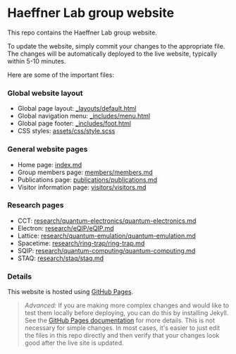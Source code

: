 # Haeffner Lab group website
This repo contains the Haeffner Lab group website.

To update the website, simply commit your changes to the appropriate file.
The changes will be automatically deployed to the live website, typically within 5-10 minutes.

Here are some of the important files:

### Global website layout
- Global page layout: [_layouts/default.html](_layouts/default.html)
- Global navigation menu: [_includes/menu.html](_includes/menu.html)
- Global page footer: [_includes/foot.html](_includes/foot.html)
- CSS styles: [assets/css/style.scss](assets/css/style.scss)

### General website pages
- Home page: [index.md](index.md)
- Group members page: [members/members.md](members/members.md)
- Publications page: [publications/publications.md](publications/publications.md)
- Visitor information page: [visitors/visitors.md](visitors/visitors.md)

### Research pages
- CCT: [research/quantum-electronics/quantum-electronics.md](research/quantum-electronics/quantum-electronics.md)
- Electron: [research/eQIP/eQIP.md](research/eQIP/eQIP.md)
- Lattice: [research/quantum-emulation/quantum-emulation.md](research/quantum-emulation/quantum-emulation.md)
- Spacetime: [research/ring-trap/ring-trap.md](research/ring-trap/ring-trap.md)
- SQIP: [research/quantum-computing/quantum-computing.md](research/quantum-computing/quantum-computing.md)
- STAQ: [research/staq/staq.md](research/staq/staq.md)

### Details

This website is hosted using [GitHub Pages](https://docs.github.com/en/github/working-with-github-pages).

> _Advanced:_ If you are making more complex changes and would like to test them locally before deploying, you can
do this by installing Jekyll. See the
[GitHub Pages documentation](https://docs.github.com/en/github/working-with-github-pages/testing-your-github-pages-site-locally-with-jekyll)
for more details. This is not necessary for simple changes. In most cases, it's easier to just edit the files in this repo directly and then verify
that your changes look good after the live site is updated.
